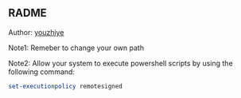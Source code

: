 ## RADME

Author: [youzhiye](https://github.com/youzhiye)

Note1: Remeber to change your own path

Note2: Allow your system to execute powershell scripts by using the following command:

```ps1
set-executionpolicy remotesigned
```


